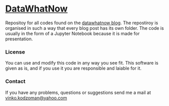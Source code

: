 # [DataWhatNow](https://datawhatnow.com/)

Repositoy for all codes found on the [datawhatnow blog](https://datawhatnow.com/). The repostiroy is organised in such a way that every blog post has its own folder. The code is usually in the form of a Jupyter Notebook because it is made for presentation.

### License
You can use and modify this code in any way you see fit. This software is given as is, and if you use it you are responsible and laiable for it.

### Contact

If you have any problems, questions or suggestions send me a mail at vinko.kodzoman@yahoo.com

